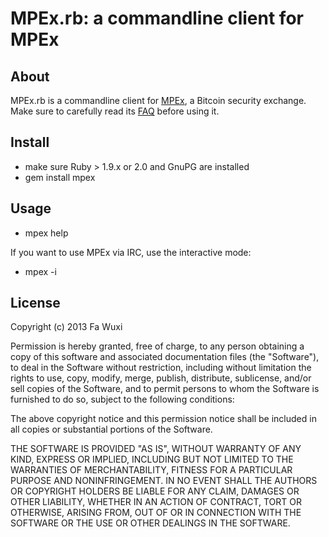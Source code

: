 # MPEx.rb: a commandline client for MPEx

## About

MPEx.rb is a commandline client for [MPEx](http://mpex.co), a Bitcoin security exchange. Make sure to carefully read its [FAQ](http://mpex.co/faq.html) before using it.

## Install

  * make sure Ruby > 1.9.x or 2.0 and GnuPG are installed
  * gem install mpex

## Usage

  * mpex help

If you want to use MPEx via IRC, use the interactive mode:

  * mpex -i

## License

Copyright (c) 2013 Fa Wuxi

Permission is hereby granted, free of charge, to any person obtaining a copy of this software and associated documentation files (the "Software"), to deal in the Software without restriction, including without limitation the rights to use, copy, modify, merge, publish, distribute, sublicense, and/or sell copies of the Software, and to permit persons to whom the Software is furnished to do so, subject to the following conditions:

The above copyright notice and this permission notice shall be included in all copies or substantial portions of the Software.

THE SOFTWARE IS PROVIDED "AS IS", WITHOUT WARRANTY OF ANY KIND, EXPRESS OR IMPLIED, INCLUDING BUT NOT LIMITED TO THE WARRANTIES OF MERCHANTABILITY, FITNESS FOR A PARTICULAR PURPOSE AND NONINFRINGEMENT. IN NO EVENT SHALL THE AUTHORS OR COPYRIGHT HOLDERS BE LIABLE FOR ANY CLAIM, DAMAGES OR OTHER LIABILITY, WHETHER IN AN ACTION OF CONTRACT, TORT OR OTHERWISE, ARISING FROM, OUT OF OR IN CONNECTION WITH THE SOFTWARE OR THE USE OR OTHER DEALINGS IN THE SOFTWARE.
